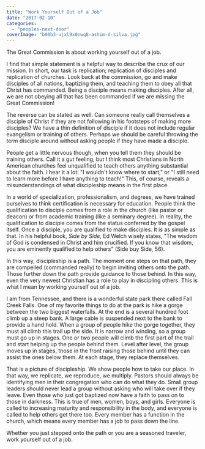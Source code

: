 ```yaml
---
title: "Work Yourself Out of a Job"
date: "2017-02-10"
categories: 
  - "peoples-next-door"
coverImage: "b00b3-ujxl9x0nwq8-ashim-d-silva.jpg"
---
```


The Great Commission is about working yourself out of a job.

I find that simple statement is a helpful way to describe the crux of our mission. In short, our task is replication; replication of disciples and replication of churches. Look back at the commission, go and make disciples of all nations, baptizing them, and teaching them to obey all that Christ has commanded. Being a disciple means making disciples. After all, we are not obeying all that has been commanded if we are missing the Great Commission!

The reverse can be stated as well. Can someone really call themselves a disciple of Christ if they are not following in his footsteps of making more disciples? We have a thin definition of disciple if it does not include regular evangelism or training of others. Perhaps we should be careful throwing the term disciple around without asking people if they have made a disciple.

People get a little nervous though, when you tell them they should be training others. Call it a gut feeling, but I think most Christians in North American churches feel unqualified to teach others anything substantial about the faith. I hear it a lot: "I wouldn't know where to start," or "I still need to learn more before I have anything to teach!" This, of course, reveals a misunderstandings of what discipleship means in the first place.

In a world of specialization, professionalism, and degrees, we have trained ourselves to think certification is necessary for education. People think the qualification to disciple comes from a role in the church (like pastor or deacon) or from academic training (like a seminary degree). In reality, the qualification to disciple comes from the status conferred by the gospel itself. Once a disciple, you are qualified to make disciples. It is as simple as that. In his helpful book, _Side by Side_, Ed Welch wisely states, "The wisdom of God is condensed in Christ and him crucified. If you know that wisdom, you are eminently qualified to help others" (Side buy Side, 56).

In this way, discipleship is a path. The moment one steps on that path, they are compelled (commanded really) to begin inviting others onto the path. Those further down the path provide guidance to those behind. In this way, even the very newest Christian has a role to play in discipling others. This is what I mean by working yourself out of a job.

I am from Tennessee, and there is a wonderful state park there called Fall Creek Falls. One of my favorite things to do at the park is hike a gorge between the two biggest waterfalls. At the end is a several hundred foot climb up a steep bank. A large cable is suspended next to the bank to provide a hand hold. When a group of people hike the gorge together, they must all climb this trail up the side. It is narrow and winding, so a group must go up in stages. One or two people will climb the first part of the trail and start helping up the people behind them. Level after level, the group moves up in stages, those in the front raising those behind until they can assist the ones below them. At each stage, they replace themselves.

That is a picture of discipleship. We show people how to take our place. In that way, we replicate, we reproduce, we multiply. Pastors should always be identifying men in their congregation who can do what they do. Small group leaders should never lead a group without asking who will take over if they leave. Even those who just got baptized now have a faith to pass on to those in darkness. This is true of men, women, boys, and girls. Everyone is called to increasing maturity and responsibility in the body, and everyone is called to help others get there too. Every member has a function in the church, which means every member has a job to pass down the line.

Whether you just stepped onto the path or you are a seasoned traveler, work yourself out of a job.
